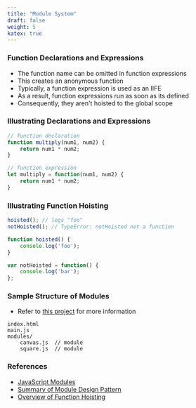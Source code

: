 ```yaml
---
title: "Module System"
draft: false
weight: 5
katex: true
---
```


### Function Declarations and Expressions
- The function name can be omitted in function expressions
- This creates an anonymous function
- Typically, a function expression is used as an IIFE
- As a result, function expressions run as soon as its defined
- Consequently, they aren't hoisted to the global scope

### Illustrating Declarations and Expressions
```js
// function declaration
function multiply(num1, num2) {
    return num1 * num2;
}

// function expression
let multiply = function(num1, num2) {
    return num1 * num2;
}
```

### Illustrating Function Hoisting
```js
hoisted(); // logs "foo"
notHoisted(); // TypeError: notHoisted not a function

function hoisted() {
    console.log('foo');
}

var notHoisted = function() {
    console.log('bar');
};
```

### Sample Structure of Modules
- Refer to [this project](https://github.com/mdn/js-examples/tree/master/modules/basic-modules) for more information

```
index.html
main.js
modules/
    canvas.js  // module
    square.js  // module
```

### References
- [JavaScript Modules](https://developer.mozilla.org/en-US/docs/Web/JavaScript/Guide/Modules)
- [Summary of Module Design Pattern](https://stackoverflow.com/a/19801321/12777044)
- [Overview of Function Hoisting](https://developer.mozilla.org/en-US/docs/web/JavaScript/Reference/Operators/function)
